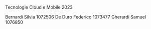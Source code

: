 Tecnologie Cloud e Mobile 2023

Bernardi Silvia      1072506
De Duro Federico	 1073477
Gherardi Samuel      1076850